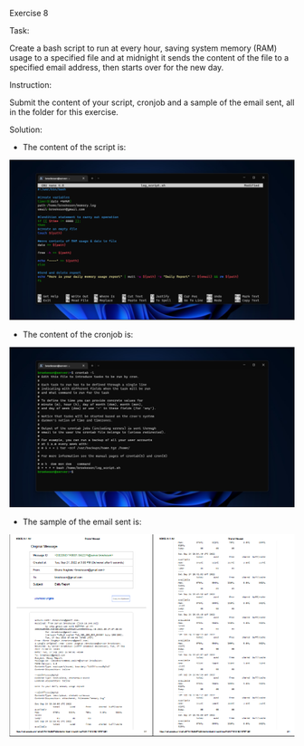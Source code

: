 Exercise 8

Task:

Create a bash script to run at every hour, saving system memory (RAM) usage to a specified file and at midnight it sends the content of the file to a specified email address, then starts over for the new day.

Instruction:

Submit the content of your script, cronjob and a sample of the email sent, all in the folder for this exercise.

Solution:

- The content of the script is:

![Script Output](log_script.png)

- The content of the cronjob is:

![Cronjob Output](crontab.png)

- The sample of the email sent is:

![Email Output](mail-snapshot.png)